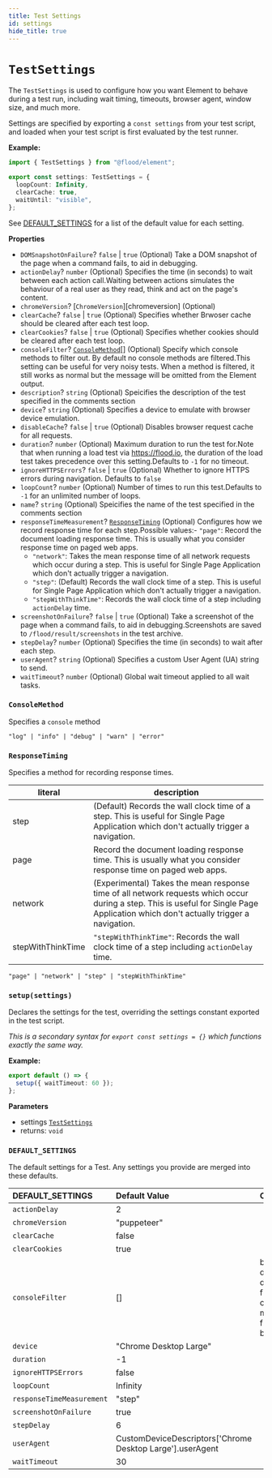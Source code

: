 ```yaml
---
title: Test Settings
id: settings
hide_title: true
---
```


# `TestSettings`

The `TestSettings` is used to configure how you want Element to behave during a test run, including wait timing, timeouts, browser agent, window size, and much more.

Settings are specified by exporting a `const settings` from your test script, and loaded when your test script is first evaluated by the test runner.

**Example:**

```typescript title="my-test.perf.ts"
import { TestSettings } from "@flood/element";

export const settings: TestSettings = {
  loopCount: Infinity,
  clearCache: true,
  waitUntil: "visible",
};
```

See [DEFAULT_SETTINGS] for a list of the default value for each setting.

**Properties**

- `DOMSnapshotOnFailure`? `false` \| `true` (Optional) Take a DOM snapshot of the page when a command fails, to aid in debugging.
- `actionDelay`? `number` (Optional) Specifies the time (in seconds) to wait between each action call.Waiting between actions simulates the behaviour of a real user as they read, think and act on the page's content.
- `chromeVersion`? [`ChromeVersion`][chromeversion] (Optional)
- `clearCache`? `false` \| `true` (Optional) Specifies whether Brwoser cache should be cleared after each test loop.
- `clearCookies`? `false` \| `true` (Optional) Specifies whether cookies should be cleared after each test loop.
- `consoleFilter`? [`ConsoleMethod`][consolemethod]\[] (Optional) Specify which console methods to filter out. By default no console methods are filtered.This setting can be useful for very noisy tests. When a method is filtered, it still works as normal but the message will be omitted from the Element output.
- `description`? `string` (Optional) Speicifies the description of the test specified in the comments section
- `device`? `string` (Optional) Specifies a device to emulate with browser device emulation.
- `disableCache`? `false` \| `true` (Optional) Disables browser request cache for all requests.
- `duration`? `number` (Optional) Maximum duration to run the test for.Note that when running a load test via <https://flood.io>, the duration of the load test takes precedence over this setting.Defaults to `-1` for no timeout.
- `ignoreHTTPSErrors`? `false` \| `true` (Optional) Whether to ignore HTTPS errors during navigation. Defaults to `false`
- `loopCount`? `number` (Optional) Number of times to run this test.Defaults to `-1` for an unlimited number of loops.
- `name`? `string` (Optional) Speicifies the name of the test specified in the comments section
- `responseTimeMeasurement`? [`ResponseTiming`][responsetiming] (Optional) Configures how we record response time for each step.Possible values:- `"page"`: Record the document loading response time. This is usually what you consider response time on paged web apps.
  - `"network"`: Takes the mean response time of all network requests which occur during a step. This is useful for Single Page Application which don't actually trigger a navigation.
  - `"step"`: (Default) Records the wall clock time of a step. This is useful for Single Page Application which don't actually trigger a navigation.
  - `"stepWithThinkTime"`: Records the wall clock time of a step including `actionDelay` time.
- `screenshotOnFailure`? `false` \| `true` (Optional) Take a screenshot of the page when a command fails, to aid in debugging.Screenshots are saved to `/flood/result/screenshots` in the test archive.
- `stepDelay`? `number` (Optional) Specifies the time (in seconds) to wait after each step.
- `userAgent`? `string` (Optional) Specifies a custom User Agent (UA) string to send.
- `waitTimeout`? `number` (Optional) Global wait timeout applied to all wait tasks.

### `ConsoleMethod`

Specifies a `console` method

    "log" | "info" | "debug" | "warn" | "error"

### `ResponseTiming`

Specifies a method for recording response times.

| literal           | description                                                                                                                                                                          |
| ----------------- | ------------------------------------------------------------------------------------------------------------------------------------------------------------------------------------ |
| step              | (Default) Records the wall clock time of a step. This is useful for Single Page Application which don't actually trigger a navigation.                                               |
| page              | Record the document loading response time. This is usually what you consider response time on paged web apps.                                                                        |
| network           | (Experimental) Takes the mean response time of all network requests which occur during a step. This is useful for Single Page Application which don't actually trigger a navigation. |
| stepWithThinkTime | `"stepWithThinkTime"`: Records the wall clock time of a step including `actionDelay` time.                                                                                           |

    "page" | "network" | "step" | "stepWithThinkTime"

### `setup(settings)`

Declares the settings for the test, overriding the settings constant exported in the test script.

_This is a secondary syntax for `export const settings = {}` which functions exactly the same way._

**Example:**

```typescript
export default () => {
  setup({ waitTimeout: 60 });
};
```

**Parameters**

- settings [`TestSettings`][testsettings]
- returns: `void`

### `DEFAULT_SETTINGS`

The default settings for a Test. Any settings you provide are merged into these defaults.

| DEFAULT_SETTINGS          | Default Value                                              | Comment                                                        |
| :------------------------ | :--------------------------------------------------------- | :------------------------------------------------------------- |
| `actionDelay`             | 2                                                          |                                                                |
| `chromeVersion`           | "puppeteer"                                                |                                                                |
| `clearCache`              | false                                                      |                                                                |
| `clearCookies`            | true                                                       |                                                                |
| `consoleFilter`           | \[]                                                        | by default, don't filter any console messages from the browser |
| `device`                  | "Chrome Desktop Large"                                     |                                                                |
| `duration`                | -1                                                         |                                                                |
| `ignoreHTTPSErrors`       | false                                                      |                                                                |
| `loopCount`               | Infinity                                                   |                                                                |
| `responseTimeMeasurement` | "step"                                                     |                                                                |
| `screenshotOnFailure`     | true                                                       |                                                                |
| `stepDelay`               | 6                                                          |                                                                |
| `userAgent`               | CustomDeviceDescriptors\['Chrome Desktop Large'].userAgent |                                                                |
| `waitTimeout`             | 30                                                         |                                                                |

[default_settings]: #default_settings
[consolemethod]: #consolemethod
[responsetiming]: #responsetiming
[testsettings]: settings
